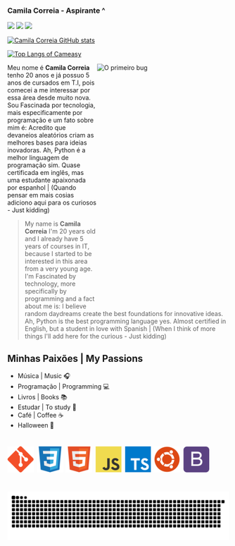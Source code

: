 ### Camila Correia - Aspirante ^ 
<div>
  <a href="https://www.instagram.com/camiladeschrodinger/" target="_blank"><img src="https://img.shields.io/badge/-Instagram-%23E4405F?style=for-the-badge&logo=instagram&logoColor=white" target="_blank"></a>
  <a href = "mailto:camila.correia662@gmail.com"><img src="https://img.shields.io/badge/-Gmail-%23333?style=for-the-badge&logo=gmail&logoColor=white" target="_blank"></a>
  <a href="https://www.linkedin.com/in/camila-correiars/" target="_blank"><img src="https://img.shields.io/badge/-LinkedIn-%230077B5?style=for-the-badge&logo=linkedin&logoColor=white" target="_blank"></a> 
</div>

[![Camila Correia GitHub stats](https://github-readme-stats.vercel.app/api?username=anuraghazra&theme=midnight-purple)](https://github.com/anuraghazra/github-readme-stats)

[![Top Langs of Cameasy](https://github-readme-stats.vercel.app/api/top-langs/?username=anuraghazra&theme=midnight-purple&layout=compact)](https://github.com/anuraghazra/github-readme-stats)


<img src="https://github.com/Cameasy/Cameasy/blob/main/Camz.jpeg" width="300" height="550" align="right" alt="O primeiro bug"/>

<p> Meu nome é <strong>Camila Correia</strong> tenho 20 anos e já possuo 5 anos de cursados em T.I, pois comecei a me interessar por essa área desde muito nova. Sou Fascinada por tecnologia, mais especificamente por programação e um fato sobre mim é: Acredito que devaneios aleatórios criam as melhores bases para ideias inovadoras. Ah, Python é a melhor linguagem de programação sim. Quase certificada em inglês, mas uma estudante apaixonada por espanhol | (Quando pensar em mais cosias adiciono aqui para os curiosos - Just kidding) </p>

> <p> My name is <strong>Camila Correia</strong> I'm 20 years old and I already have 5 years of courses in IT, because I started to be interested in this area from a very young age. I'm Fascinated by technology, more specifically by programming and a fact about me is: I believe random daydreams create the best foundations for innovative ideas. Ah, Python is the best programming language yes. Almost certified in English, but a student in love with Spanish | (When I think of more things I'll add here for the curious - Just kidding) </p>

## Minhas Paixões | My Passions

- Música | Music :headphones: 
- Programação | Programming :computer:
- Livros | Books :books:
- Estudar | To study :open_book:
- Café | Coffee :coffee:
- Halloween :jack_o_lantern:

# <img alt="GIT" src="https://github.com/devicons/devicon/raw/master/icons/git/git-original.svg" width="60" height="60"  /> <img alt="CSS" src="https://github.com/devicons/devicon/raw/master/icons/css3/css3-original.svg" width="60" height="60"  /> <img alt="HTML" src="https://github.com/devicons/devicon/raw/master/icons/html5/html5-original.svg" width="60" height="60" /> <img alt="JS" src="https://github.com/devicons/devicon/raw/master/icons/javascript/javascript-original.svg"  width="60" height="60"  /> <img alt="TS" src="https://github.com/devicons/devicon/blob/master/icons/typescript/typescript-original.svg"  width="60" height="60"  /> <img alt="Ubuntu" src="https://github.com/devicons/devicon/blob/master/icons/ubuntu/ubuntu-plain.svg"  width="60" height="60"  /> <img alt="Bootstrap" src="https://github.com/devicons/devicon/blob/master/icons/bootstrap/bootstrap-plain.svg"  width="60" height="60"  /> 

<br>


<div align="center">
<img src="https://github.com/Plankiton/Plankiton/blob/output/github-contribution-grid-snake.svg?raw=true"/>
</div>
